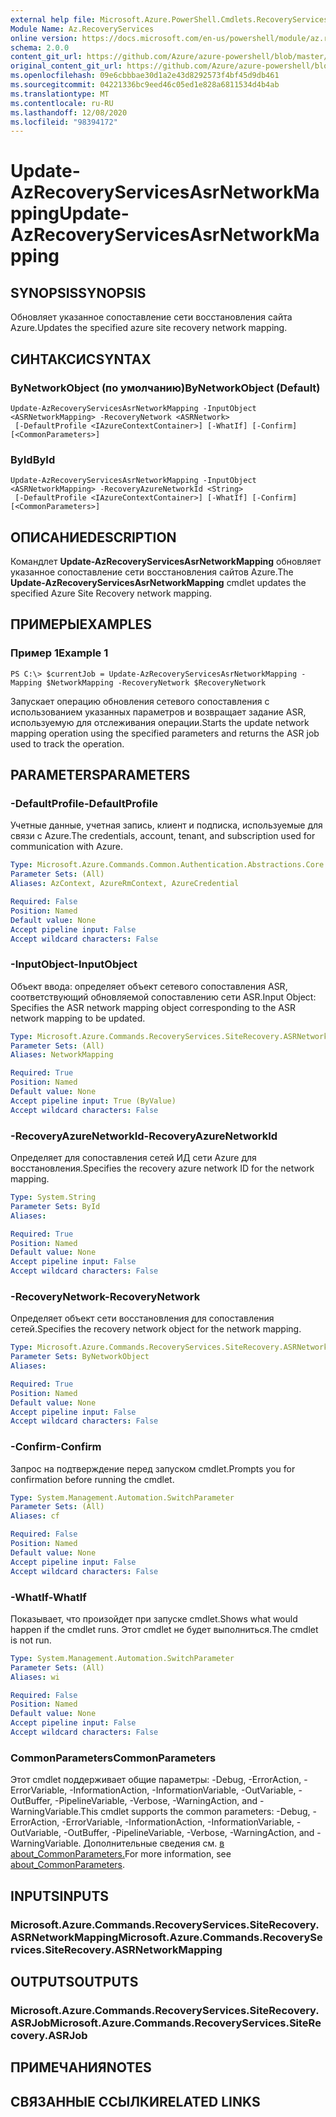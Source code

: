 ```yaml
---
external help file: Microsoft.Azure.PowerShell.Cmdlets.RecoveryServices.SiteRecovery.dll-Help.xml
Module Name: Az.RecoveryServices
online version: https://docs.microsoft.com/en-us/powershell/module/az.recoveryservices/update-azrecoveryservicesasrnetworkmapping
schema: 2.0.0
content_git_url: https://github.com/Azure/azure-powershell/blob/master/src/RecoveryServices/RecoveryServices/help/Update-AzRecoveryServicesAsrNetworkMapping.md
original_content_git_url: https://github.com/Azure/azure-powershell/blob/master/src/RecoveryServices/RecoveryServices/help/Update-AzRecoveryServicesAsrNetworkMapping.md
ms.openlocfilehash: 09e6cbbbae30d1a2e43d8292573f4bf45d9db461
ms.sourcegitcommit: 04221336bc9eed46c05ed1e828a6811534d4b4ab
ms.translationtype: MT
ms.contentlocale: ru-RU
ms.lasthandoff: 12/08/2020
ms.locfileid: "98394172"
---
```

# <span data-ttu-id="6361c-101">Update-AzRecoveryServicesAsrNetworkMapping</span><span class="sxs-lookup"><span data-stu-id="6361c-101">Update-AzRecoveryServicesAsrNetworkMapping</span></span>

## <span data-ttu-id="6361c-102">SYNOPSIS</span><span class="sxs-lookup"><span data-stu-id="6361c-102">SYNOPSIS</span></span>
<span data-ttu-id="6361c-103">Обновляет указанное сопоставление сети восстановления сайта Azure.</span><span class="sxs-lookup"><span data-stu-id="6361c-103">Updates the specified azure site recovery network mapping.</span></span>

## <span data-ttu-id="6361c-104">СИНТАКСИС</span><span class="sxs-lookup"><span data-stu-id="6361c-104">SYNTAX</span></span>

### <span data-ttu-id="6361c-105">ByNetworkObject (по умолчанию)</span><span class="sxs-lookup"><span data-stu-id="6361c-105">ByNetworkObject (Default)</span></span>
```
Update-AzRecoveryServicesAsrNetworkMapping -InputObject <ASRNetworkMapping> -RecoveryNetwork <ASRNetwork>
 [-DefaultProfile <IAzureContextContainer>] [-WhatIf] [-Confirm] [<CommonParameters>]
```

### <span data-ttu-id="6361c-106">ById</span><span class="sxs-lookup"><span data-stu-id="6361c-106">ById</span></span>
```
Update-AzRecoveryServicesAsrNetworkMapping -InputObject <ASRNetworkMapping> -RecoveryAzureNetworkId <String>
 [-DefaultProfile <IAzureContextContainer>] [-WhatIf] [-Confirm] [<CommonParameters>]
```

## <span data-ttu-id="6361c-107">ОПИСАНИЕ</span><span class="sxs-lookup"><span data-stu-id="6361c-107">DESCRIPTION</span></span>
<span data-ttu-id="6361c-108">Командлет **Update-AzRecoveryServicesAsrNetworkMapping** обновляет указанное сопоставление сети восстановления сайтов Azure.</span><span class="sxs-lookup"><span data-stu-id="6361c-108">The **Update-AzRecoveryServicesAsrNetworkMapping** cmdlet updates the specified Azure Site Recovery network mapping.</span></span>

## <span data-ttu-id="6361c-109">ПРИМЕРЫ</span><span class="sxs-lookup"><span data-stu-id="6361c-109">EXAMPLES</span></span>

### <span data-ttu-id="6361c-110">Пример 1</span><span class="sxs-lookup"><span data-stu-id="6361c-110">Example 1</span></span>
```
PS C:\> $currentJob = Update-AzRecoveryServicesAsrNetworkMapping -Mapping $NetworkMapping -RecoveryNetwork $RecoveryNetwork
```

<span data-ttu-id="6361c-111">Запускает операцию обновления сетевого сопоставления с использованием указанных параметров и возвращает задание ASR, используемую для отслеживания операции.</span><span class="sxs-lookup"><span data-stu-id="6361c-111">Starts the update network mapping operation using the specified parameters and returns the ASR job used to track the operation.</span></span>

## <span data-ttu-id="6361c-112">PARAMETERS</span><span class="sxs-lookup"><span data-stu-id="6361c-112">PARAMETERS</span></span>

### <span data-ttu-id="6361c-113">-DefaultProfile</span><span class="sxs-lookup"><span data-stu-id="6361c-113">-DefaultProfile</span></span>
<span data-ttu-id="6361c-114">Учетные данные, учетная запись, клиент и подписка, используемые для связи с Azure.</span><span class="sxs-lookup"><span data-stu-id="6361c-114">The credentials, account, tenant, and subscription used for communication with Azure.</span></span>


```yaml
Type: Microsoft.Azure.Commands.Common.Authentication.Abstractions.Core.IAzureContextContainer
Parameter Sets: (All)
Aliases: AzContext, AzureRmContext, AzureCredential

Required: False
Position: Named
Default value: None
Accept pipeline input: False
Accept wildcard characters: False
```

### <span data-ttu-id="6361c-115">-InputObject</span><span class="sxs-lookup"><span data-stu-id="6361c-115">-InputObject</span></span>
<span data-ttu-id="6361c-116">Объект ввода: определяет объект сетевого сопоставления ASR, соответствующий обновляемой сопоставлению сети ASR.</span><span class="sxs-lookup"><span data-stu-id="6361c-116">Input Object: Specifies the ASR network mapping object corresponding to the ASR network mapping to be updated.</span></span>

```yaml
Type: Microsoft.Azure.Commands.RecoveryServices.SiteRecovery.ASRNetworkMapping
Parameter Sets: (All)
Aliases: NetworkMapping

Required: True
Position: Named
Default value: None
Accept pipeline input: True (ByValue)
Accept wildcard characters: False
```

### <span data-ttu-id="6361c-117">-RecoveryAzureNetworkId</span><span class="sxs-lookup"><span data-stu-id="6361c-117">-RecoveryAzureNetworkId</span></span>
<span data-ttu-id="6361c-118">Определяет для сопоставления сетей ИД сети Azure для восстановления.</span><span class="sxs-lookup"><span data-stu-id="6361c-118">Specifies the recovery azure network ID for the network mapping.</span></span>

```yaml
Type: System.String
Parameter Sets: ById
Aliases:

Required: True
Position: Named
Default value: None
Accept pipeline input: False
Accept wildcard characters: False
```

### <span data-ttu-id="6361c-119">-RecoveryNetwork</span><span class="sxs-lookup"><span data-stu-id="6361c-119">-RecoveryNetwork</span></span>
<span data-ttu-id="6361c-120">Определяет объект сети восстановления для сопоставления сетей.</span><span class="sxs-lookup"><span data-stu-id="6361c-120">Specifies the recovery network object for the network mapping.</span></span>

```yaml
Type: Microsoft.Azure.Commands.RecoveryServices.SiteRecovery.ASRNetwork
Parameter Sets: ByNetworkObject
Aliases:

Required: True
Position: Named
Default value: None
Accept pipeline input: False
Accept wildcard characters: False
```

### <span data-ttu-id="6361c-121">-Confirm</span><span class="sxs-lookup"><span data-stu-id="6361c-121">-Confirm</span></span>
<span data-ttu-id="6361c-122">Запрос на подтверждение перед запуском cmdlet.</span><span class="sxs-lookup"><span data-stu-id="6361c-122">Prompts you for confirmation before running the cmdlet.</span></span>

```yaml
Type: System.Management.Automation.SwitchParameter
Parameter Sets: (All)
Aliases: cf

Required: False
Position: Named
Default value: None
Accept pipeline input: False
Accept wildcard characters: False
```

### <span data-ttu-id="6361c-123">-WhatIf</span><span class="sxs-lookup"><span data-stu-id="6361c-123">-WhatIf</span></span>
<span data-ttu-id="6361c-124">Показывает, что произойдет при запуске cmdlet.</span><span class="sxs-lookup"><span data-stu-id="6361c-124">Shows what would happen if the cmdlet runs.</span></span> <span data-ttu-id="6361c-125">Этот cmdlet не будет выполниться.</span><span class="sxs-lookup"><span data-stu-id="6361c-125">The cmdlet is not run.</span></span>

```yaml
Type: System.Management.Automation.SwitchParameter
Parameter Sets: (All)
Aliases: wi

Required: False
Position: Named
Default value: None
Accept pipeline input: False
Accept wildcard characters: False
```

### <span data-ttu-id="6361c-126">CommonParameters</span><span class="sxs-lookup"><span data-stu-id="6361c-126">CommonParameters</span></span>
<span data-ttu-id="6361c-127">Этот cmdlet поддерживает общие параметры: -Debug, -ErrorAction, -ErrorVariable, -InformationAction, -InformationVariable, -OutVariable, -OutBuffer, -PipelineVariable, -Verbose, -WarningAction, and -WarningVariable.</span><span class="sxs-lookup"><span data-stu-id="6361c-127">This cmdlet supports the common parameters: -Debug, -ErrorAction, -ErrorVariable, -InformationAction, -InformationVariable, -OutVariable, -OutBuffer, -PipelineVariable, -Verbose, -WarningAction, and -WarningVariable.</span></span> <span data-ttu-id="6361c-128">Дополнительные сведения см. [в about_CommonParameters.](http://go.microsoft.com/fwlink/?LinkID=113216)</span><span class="sxs-lookup"><span data-stu-id="6361c-128">For more information, see [about_CommonParameters](http://go.microsoft.com/fwlink/?LinkID=113216).</span></span>

## <span data-ttu-id="6361c-129">INPUTS</span><span class="sxs-lookup"><span data-stu-id="6361c-129">INPUTS</span></span>

### <span data-ttu-id="6361c-130">Microsoft.Azure.Commands.RecoveryServices.SiteRecovery.ASRNetworkMapping</span><span class="sxs-lookup"><span data-stu-id="6361c-130">Microsoft.Azure.Commands.RecoveryServices.SiteRecovery.ASRNetworkMapping</span></span>

## <span data-ttu-id="6361c-131">OUTPUTS</span><span class="sxs-lookup"><span data-stu-id="6361c-131">OUTPUTS</span></span>

### <span data-ttu-id="6361c-132">Microsoft.Azure.Commands.RecoveryServices.SiteRecovery.ASRJob</span><span class="sxs-lookup"><span data-stu-id="6361c-132">Microsoft.Azure.Commands.RecoveryServices.SiteRecovery.ASRJob</span></span>

## <span data-ttu-id="6361c-133">ПРИМЕЧАНИЯ</span><span class="sxs-lookup"><span data-stu-id="6361c-133">NOTES</span></span>

## <span data-ttu-id="6361c-134">СВЯЗАННЫЕ ССЫЛКИ</span><span class="sxs-lookup"><span data-stu-id="6361c-134">RELATED LINKS</span></span>
